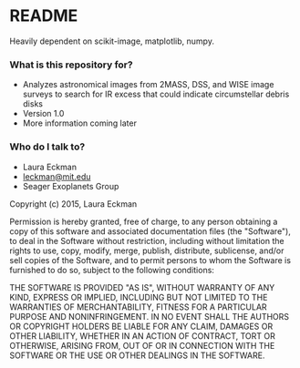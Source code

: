 # README #

Heavily dependent on scikit-image, matplotlib, numpy.

### What is this repository for? ###

* Analyzes astronomical images from 2MASS, DSS, and WISE image surveys to search for IR excess that could indicate circumstellar debris disks
* Version 1.0
* More information coming later

### Who do I talk to? ###

* Laura Eckman
* leckman@mit.edu
* Seager Exoplanets Group

Copyright (c) 2015, Laura Eckman

Permission is hereby granted, free of charge, to any person obtaining a copy
of this software and associated documentation files (the "Software"), to deal
in the Software without restriction, including without limitation the rights
to use, copy, modify, merge, publish, distribute, sublicense, and/or sell
copies of the Software, and to permit persons to whom the Software is
furnished to do so, subject to the following conditions:

THE SOFTWARE IS PROVIDED "AS IS", WITHOUT WARRANTY OF ANY KIND, EXPRESS OR
IMPLIED, INCLUDING BUT NOT LIMITED TO THE WARRANTIES OF MERCHANTABILITY,
FITNESS FOR A PARTICULAR PURPOSE AND NONINFRINGEMENT. IN NO EVENT SHALL THE
AUTHORS OR COPYRIGHT HOLDERS BE LIABLE FOR ANY CLAIM, DAMAGES OR OTHER
LIABILITY, WHETHER IN AN ACTION OF CONTRACT, TORT OR OTHERWISE, ARISING FROM,
OUT OF OR IN CONNECTION WITH THE SOFTWARE OR THE USE OR OTHER DEALINGS IN
THE SOFTWARE.